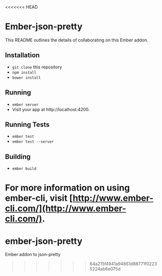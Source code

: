 <<<<<<< HEAD
# Ember-json-pretty

This README outlines the details of collaborating on this Ember addon.

## Installation

* `git clone` this repository
* `npm install`
* `bower install`

## Running

* `ember server`
* Visit your app at http://localhost:4200.

## Running Tests

* `ember test`
* `ember test --server`

## Building

* `ember build`

For more information on using ember-cli, visit [http://www.ember-cli.com/](http://www.ember-cli.com/).
=======
ember-json-pretty
=================

Ember addon to json-pretty
>>>>>>> 64a215f4941a94861d88771f02235224ab6e075d
